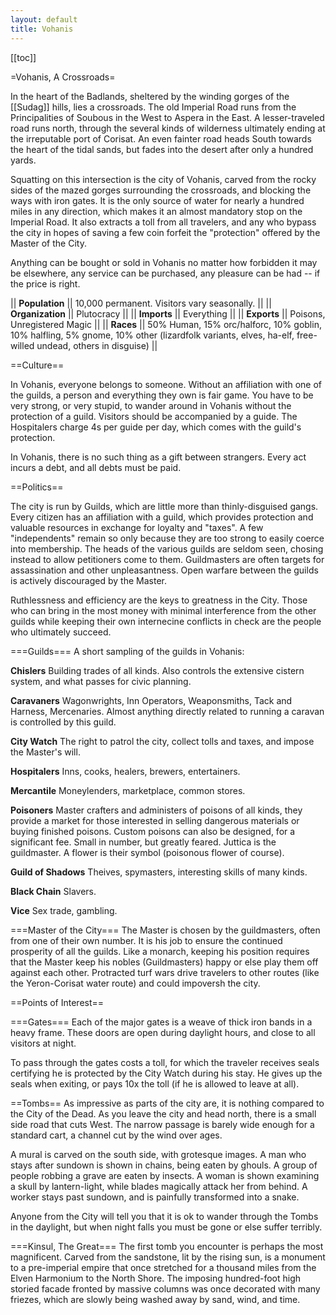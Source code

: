 ```yaml
---
layout: default
title: Vohanis
---
```


[[toc]]

=Vohanis, A Crossroads=

In the heart of the Badlands, sheltered by the winding gorges of the [[Sudag]] hills, lies a crossroads.  The old Imperial Road runs from the Principalities of Soubous in the West to Aspera in the East.  A lesser-traveled road runs north, through the several kinds of wilderness ultimately ending at the irreputable port of Corisat.  An even fainter road heads South towards the heart of the tidal sands, but fades into the desert after only a hundred yards.  

Squatting on this intersection is the city of Vohanis, carved from the rocky sides of the mazed gorges surrounding the crossroads, and blocking the ways with iron gates.  It is the only source of water for nearly a hundred miles in any direction, which makes it an almost mandatory stop on the Imperial Road.  It also extracts a toll from all travelers, and any who bypass the city in hopes of saving a few coin forfeit the "protection" offered by the Master of the City.

Anything can be bought or sold in Vohanis no matter how forbidden it may be elsewhere, any service can be purchased, any pleasure can be had -- if the price is right.

|| **Population** || 10,000 permanent.  Visitors vary seasonally. ||
|| **Organization** || Plutocracy ||
|| **Imports** || Everything ||
|| **Exports** || Poisons, Unregistered Magic ||
|| **Races** || 50% Human, 15% orc/halforc, 10% goblin, 10% halfling, 5% gnome, 10% other (lizardfolk variants, elves, ha-elf, free-willed undead, others in disguise) ||

==Culture==

In Vohanis, everyone belongs to someone.  Without an affiliation with one of the guilds, a person and everything they own is fair game.  You have to be very strong, or very stupid, to wander around in Vohanis without the protection of a guild.  Visitors should be accompanied by a guide.  The Hospitalers charge 4s per guide per day, which comes with the guild's protection.

In Vohanis, there is no such thing as a gift between strangers.  Every act incurs a debt, and all debts must be paid.

==Politics==

The city is run by Guilds, which are little more than thinly-disguised gangs.  Every citizen has an affiliation with a guild, which provides protection and valuable resources in exchange for loyalty and "taxes".  A few "independents" remain so only because they are too strong to easily coerce into membership.  The heads of the various guilds are seldom seen, chosing instead to allow petitioners come to them.  Guildmasters are often targets for assassination and other unpleasantness.  Open warfare between the guilds is actively discouraged by the Master.

Ruthlessness and efficiency are the keys to greatness in the City.  Those who can bring in the most money with minimal interference from the other guilds while keeping their own internecine conflicts in check are the people who ultimately succeed.

===Guilds===
A short sampling of the guilds in Vohanis:

**Chislers** Building trades of all kinds.  Also controls the extensive cistern system, and what passes for civic planning.

**Caravaners** Wagonwrights, Inn Operators, Weaponsmiths, Tack and Harness, Mercenaries.  Almost anything directly related to running a caravan is controlled by this guild.

**City Watch** The right to patrol the city, collect tolls and taxes, and impose the Master's will.

**Hospitalers** Inns, cooks, healers, brewers, entertainers.

**Mercantile** Moneylenders, marketplace, common stores.

**Poisoners** Master crafters and administers of poisons of all kinds, they provide a market for those interested in selling dangerous materials or buying finished poisons.  Custom poisons can also be designed, for a significant fee.  Small in number, but greatly feared.  Juttica is the guildmaster.  A flower is their symbol (poisonous flower of course).

**Guild of Shadows** Theives, spymasters, interesting skills of many kinds.

**Black Chain** Slavers.

**Vice** Sex trade, gambling.

===Master of the City===
The Master is chosen by the guildmasters, often from one of their own number.  It is his job to ensure the continued prosperity of all the guilds.  Like a monarch, keeping his position requires that the Master keep his nobles (Guildmasters) happy or else play them off against each other.  Protracted turf wars drive travelers to other routes (like the Yeron-Corisat water route) and could impoversh the city.

==Points of Interest==

===Gates===
Each of the major gates is a weave of thick iron bands in a heavy frame.  These doors are open during daylight hours, and close to all visitors at night.  

To pass through the gates costs a toll, for which the traveler receives seals certifying he is protected by the City Watch during his stay.  He gives up the seals when exiting, or pays 10x the toll (if he is allowed to leave at all).

==Tombs==
As impressive as parts of the city are, it is nothing compared to the City of the Dead.  As you leave the city and head north, there is a small side road that cuts West.  The narrow passage is barely wide enough for a standard cart, a channel cut by the wind over ages.  

A mural is carved on the south side, with grotesque images.  A man who stays after sundown is shown in chains, being eaten by ghouls.  A group of people robbing a grave are eaten by insects.  A woman is shown examining a skull by lantern-light, while blades magically attack her from behind.  A worker stays past sundown, and is painfully transformed into a snake.

Anyone from the City will tell you that it is ok to wander through the Tombs in the daylight, but when night falls you must be gone or else suffer terribly.

===Kinsul, The Great===
The first tomb you encounter is perhaps the most magnificent.  Carved from the sandstone, lit by the rising sun, is a monument to a pre-imperial empire that once stretched for a thousand miles from the Elven Harmonium to the North Shore.  The imposing hundred-foot high storied facade fronted by massive columns was once decorated with many friezes, which are slowly being washed away by sand, wind, and time.
